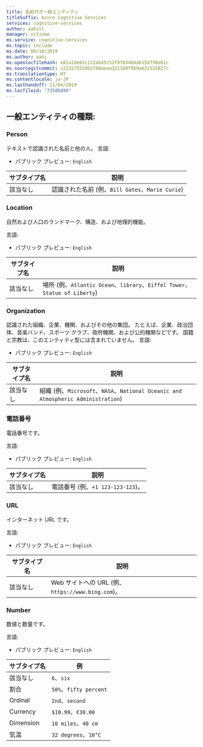 ```yaml
---
title: 名前付き一般エンティティ
titleSuffix: Azure Cognitive Services
services: cognitive-services
author: aahill
manager: nitinme
ms.service: cognitive-services
ms.topic: include
ms.date: 09/18/2019
ms.author: aahi
ms.openlocfilehash: e81a1de02c112abd5c52f0f83404a615d738e01c
ms.sourcegitcommit: c22327552d62f88aeaa321189f9b9a631525027c
ms.translationtype: HT
ms.contentlocale: ja-JP
ms.lasthandoff: 11/04/2019
ms.locfileid: "73506890"
---
```

## <a name="general-entity-types"></a>一般エンティティの種類:

### <a name="person"></a>Person
テキストで認識された名前と他の人。
言語:
* パブリック プレビュー: `English`

| サブタイプ名 | 説明             |
|--------------|-------------------------|
| 該当なし          | 認識された名前 (例、`Bill Gates`、`Marie Curie`) |

### <a name="location"></a>Location

自然および人口のランドマーク、構造、および地理的機能。

言語:


* パブリック プレビュー: `English`

| サブタイプ名 | 説明                                                                                      |
|--------------|--------------------------------------------------------------------------------------------------|
| 該当なし          | 場所 (例、`Atlantic Ocean`、`library`、`Eiffel Tower`、`Statue of Liberty`) |

### <a name="organization"></a>Organization  

認識された組織、企業、機関、およびその他の集団。 たとえば、企業、政治団体、音楽バンド、スポーツ クラブ、政府機関、および公的機関などです。 国籍と宗教は、このエンティティ型には含まれていません。 言語: 

* パブリック プレビュー: `English`

| サブタイプ名 | 説明                                                                                      |
|--------------|--------------------------------------------------------------------------------------------------|
| 該当なし          | 組織 (例、`Microsoft`、`NASA`、`National Oceanic and Atmospheric Administration`) |

### <a name="phone-number"></a>電話番号

電話番号です。 

言語:


* パブリック プレビュー: `English`

| サブタイプ名 | 説明                                  |
|----------|----------------------------------------------|
| 該当なし         | 電話番号 (例、`+1 123-123-123`)。 |

### <a name="url"></a>URL

インターネット URL です。

言語:


* パブリック プレビュー: `English`

| サブタイプ名 | 説明                                           |
|----------|-------------------------------------------------------|
| 該当なし         | Web サイトへの URL (例、`https://www.bing.com`)。 |

###  <a name="number"></a>Number

数値と数量です。 

言語:


* パブリック プレビュー: `English`

| サブタイプ名    | 例                     |
|-------------|------------------------------|
| 該当なし         | `6`、`six`                   |
| 割合  | `50%`、`fifty percent`       |
| Ordinal     | `2nd`、`second`              |
| Currency    | `$10.99`、`€30.00`           |
| Dimension   | `10 miles`、`40 cm`          |
| 気温 | `32 degrees`、`10°C`         |
